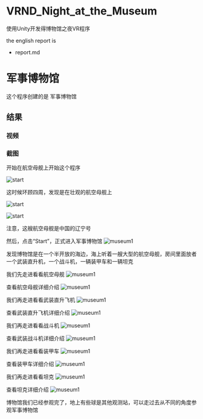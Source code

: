 # VRND_Night_at_the_Museum
使用Unity开发得博物馆之夜VR程序

the english report is 

- report.md 

# 军事博物馆

这个程序创建的是 军事博物馆

## 结果

### 视频

### 截图

开始在航空母舰上开始这个程序

![start](images/start1.jpg)

这时候环顾四周，发现是在壮观的航空母舰上

![start](images/start2.jpg)

![start](images/start3.jpg)

注意，这艘航空母舰是中国的辽宁号

然后，点击“Start”，正式进入军事博物馆
![museum1](images/museum1.jpg)

发现博物馆是在一个半开放的海边，海上听着一艘大型的航空母舰，房间里面放者一个武装直升机，一个战斗机，一辆装甲车和一辆坦克

我们先走进看看航空母舰
![museum1](images/museum2.jpg)

查看航空母舰详细介绍
![museum1](images/museum3.jpg)

我们再走进看看武装直升飞机
![museum1](images/museum4.jpg)

查看武装直升飞机详细介绍
![museum1](images/museum5.jpg)

我们再走进看看战斗机
![museum1](images/museum6.jpg)

查看武装战斗机详细介绍
![museum1](images/museum7.jpg)

我们再走进看看装甲车
![museum1](images/museum8.jpg)

查看装甲车详细介绍
![museum1](images/museum9.jpg)

我们再走进看看坦克
![museum1](images/museum10.jpg)

查看坦克详细介绍
![museum1](images/museum11.jpg)

博物馆我们已经参观完了，地上有些球是其他观测站，可以走过去从不同的角度参观军事博物馆
